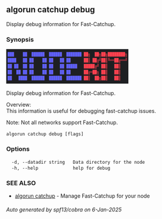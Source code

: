 ## algorun catchup debug

Display debug information for Fast-Catchup.

### Synopsis

                                                             
<img alt="Terminal Render" src="/assets/nodekit.png" width="65%">      
                                                             
                                                             
Display debug information for Fast-Catchup.                  
                                                             
Overview:                                                    
This information is useful for debugging fast-catchup issues.
                                                             
Note: Not all networks support Fast-Catchup.                 

```
algorun catchup debug [flags]
```

### Options

```
  -d, --datadir string   Data directory for the node
  -h, --help             help for debug
```

### SEE ALSO

* [algorun catchup](/man/algorun_catchup.md)	 - Manage Fast-Catchup for your node

###### Auto generated by spf13/cobra on 6-Jan-2025
